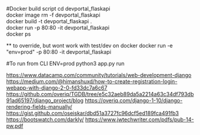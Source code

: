 #Docker build script
cd devportal_flaskapi <br/>
docker image rm -f devportal_flaskapi <br/>
docker build -t devportal_flaskapi . <br/>
docker run -p 80:80 -it devportal_flaskapi <br/>
docker ps <br/>

** to override, but wont work with test/dev on docker
docker run -e "env=prod" -p 80:80 -it devportal_flaskapi

#To run from CLI
ENV=prod python3 app.py run


https://www.datacamp.com/community/tutorials/web-development-django
https://medium.com/@himanshuxd/how-to-create-registration-login-webapp-with-django-2-0-fd33dc7a6c67
https://github.com/overiq/TGDB/tree/e5c32aeb89da5a2214a63c34df793db91ad65197/django_project/blog
https://overiq.com/django-1-10/django-rendering-fields-manually/
https://gist.github.com/oseiskar/dbd51a3727fc96dcf5ed189fca491fb3
https://bootswatch.com/darkly/
https://www.jwtechwriter.com/pdfs/pub-14-pw.pdf